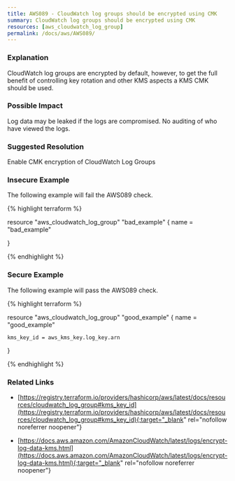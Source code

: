 ```yaml
---
title: AWS089 - CloudWatch log groups should be encrypted using CMK
summary: CloudWatch log groups should be encrypted using CMK 
resources: [aws_cloudwatch_log_group] 
permalink: /docs/aws/AWS089/
---
```

### Explanation


CloudWatch log groups are encrypted by default, however, to get the full benefit of controlling key rotation and other KMS aspects a KMS CMK should be used.


### Possible Impact
Log data may be leaked if the logs are compromised. No auditing of who have viewed the logs.

### Suggested Resolution
Enable CMK encryption of CloudWatch Log Groups


### Insecure Example

The following example will fail the AWS089 check.

{% highlight terraform %}

resource "aws_cloudwatch_log_group" "bad_example" {
	name = "bad_example"

}

{% endhighlight %}



### Secure Example

The following example will pass the AWS089 check.

{% highlight terraform %}

resource "aws_cloudwatch_log_group" "good_example" {
	name = "good_example"

	kms_key_id = aws_kms_key.log_key.arn
}

{% endhighlight %}



### Related Links


- [https://registry.terraform.io/providers/hashicorp/aws/latest/docs/resources/cloudwatch_log_group#kms_key_id](https://registry.terraform.io/providers/hashicorp/aws/latest/docs/resources/cloudwatch_log_group#kms_key_id){:target="_blank" rel="nofollow noreferrer noopener"}

- [https://docs.aws.amazon.com/AmazonCloudWatch/latest/logs/encrypt-log-data-kms.html](https://docs.aws.amazon.com/AmazonCloudWatch/latest/logs/encrypt-log-data-kms.html){:target="_blank" rel="nofollow noreferrer noopener"}


